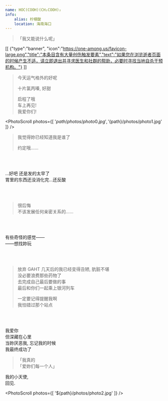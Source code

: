 ```yaml
---
name: HOC(COOH)(CH₂COOH)₂
info:
    alias: 柠檬酸
    location: 海南海口
---
```


> 「我又能说什么呢」

[[ {"type":"banner", "icon":"https://one-among.us/favicon-large.png","title":"本条目含有大量创伤触发要素","text":"如果您在浏览逝者页面的时候产生不适，请立即退出并寻求医生和社群的帮助，必要时寻找当地自杀干预机构。"} ]]

> 今天运气格外的好呢
>
> 十片氯丙嗪, 好甜
>
> 启程了哦  
> 车上再见!  
> 我爱你们!  

<PhotoScroll photos={[ '${path}/photos/photo0.jpg', '${path}/photos/photo1.jpg' ]} />

> 我觉得妳已经知道我是谁了  
>
> 约定哦……  

<br /><br />

...好吧 还是发的太早了  
胃里的东西还没消化完...还反酸  

<br /><br />

> 很后悔  
> 不该发展任何亲密关系的……  

<br /><br />

有些奇怪的感觉——  
——想找妳玩

<br /><br />

> 放弃 GAHT 几天后的我已经变得丑陋, 肮脏不堪  
> 没必要浪费那些药物了  
> 去完成自己最后要做的事  
> 最后和你们一起乘上银河列车  
> 
> 一定要记得提醒我啊  
> 我怕错过那个站点

<br /><br />

我爱你  
但深藏在心里  
当妳厌恶我, 忘记我的时候  
我最终成功了  

<div style="min-height: 20vh" />

> 「我真的  
> 「爱妳们每一个人」

我的小天使,  
回见.  

<PhotoScroll photos={[ '${path}/photos/photo2.jpg' ]} />
